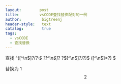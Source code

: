 ```yaml
---
layout:        post
title:         vsCODE查找替换配对的一例
author:         bigtreenj
header-style:   text
catalog:        true
tags:
  - vsCODE
  - 查找替换
---
```


查找 ^([^\n\$]*?(?:\$ ?[^\n\$]*? ?\$[^\n\$]*?)*?)\$ ([^\n\$]*?) \$

替换为 $1$$$2$$
